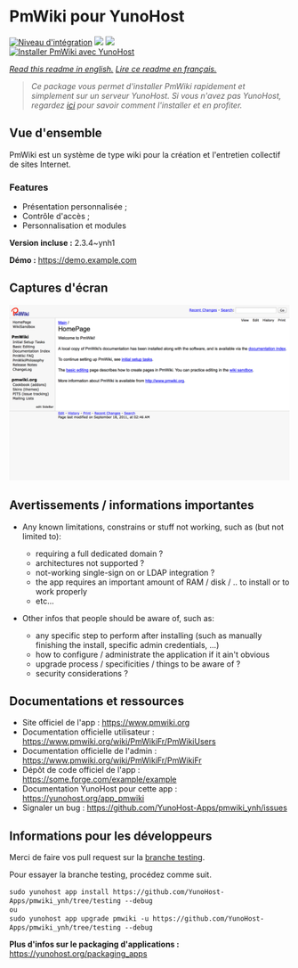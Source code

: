 # PmWiki pour YunoHost

[![Niveau d'intégration](https://dash.yunohost.org/integration/pmwiki.svg)](https://dash.yunohost.org/appci/app/pmwiki) ![](https://ci-apps.yunohost.org/ci/badges/pmwiki.status.svg) ![](https://ci-apps.yunohost.org/ci/badges/pmwiki.maintain.svg)  
[![Installer PmWiki avec YunoHost](https://install-app.yunohost.org/install-with-yunohost.svg)](https://install-app.yunohost.org/?app=pmwiki)

*[Read this readme in english.](./README.md)*
*[Lire ce readme en français.](./README_fr.md)*

> *Ce package vous permet d'installer PmWiki rapidement et simplement sur un serveur YunoHost.
Si vous n'avez pas YunoHost, regardez [ici](https://yunohost.org/#/install) pour savoir comment l'installer et en profiter.*

## Vue d'ensemble

PmWiki est un système de type wiki pour la création et l'entretien collectif de sites Internet. 

### Features

- Présentation personnalisée ;
- Contrôle d'accès ;
- Personnalisation et modules

**Version incluse :** 2.3.4~ynh1

**Démo :** https://demo.example.com

## Captures d'écran

![](./doc/screenshots/pmwiki.png)

## Avertissements / informations importantes

* Any known limitations, constrains or stuff not working, such as (but not limited to):
    * requiring a full dedicated domain ?
    * architectures not supported ?
    * not-working single-sign on or LDAP integration ?
    * the app requires an important amount of RAM / disk / .. to install or to work properly
    * etc...

* Other infos that people should be aware of, such as:
    * any specific step to perform after installing (such as manually finishing the install, specific admin credentials, ...)
    * how to configure / administrate the application if it ain't obvious
    * upgrade process / specificities / things to be aware of ?
    * security considerations ?

## Documentations et ressources

* Site officiel de l'app : https://www.pmwiki.org
* Documentation officielle utilisateur : https://www.pmwiki.org/wiki/PmWikiFr/PmWikiUsers
* Documentation officielle de l'admin : https://www.pmwiki.org/wiki/PmWikiFr/PmWikiFr
* Dépôt de code officiel de l'app : https://some.forge.com/example/example
* Documentation YunoHost pour cette app : https://yunohost.org/app_pmwiki
* Signaler un bug : https://github.com/YunoHost-Apps/pmwiki_ynh/issues

## Informations pour les développeurs

Merci de faire vos pull request sur la [branche testing](https://github.com/YunoHost-Apps/pmwiki_ynh/tree/testing).

Pour essayer la branche testing, procédez comme suit.
```
sudo yunohost app install https://github.com/YunoHost-Apps/pmwiki_ynh/tree/testing --debug
ou
sudo yunohost app upgrade pmwiki -u https://github.com/YunoHost-Apps/pmwiki_ynh/tree/testing --debug
```

**Plus d'infos sur le packaging d'applications :** https://yunohost.org/packaging_apps